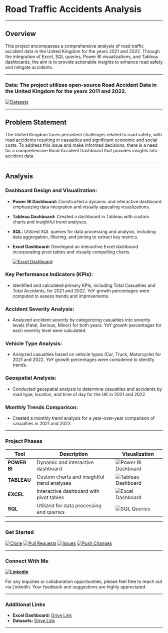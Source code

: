 # Road Traffic Accidents Analysis 
---
## Overview

This project encompasses a comprehensive analysis of road traffic accident data in the United Kingdom for the years 2021 and 2022. Through the integration of Excel, SQL queries, Power BI visualizations, and Tableau dashboards, the aim is to provide actionable insights to enhance road safety and mitigate accidents.

---

### **Data:** The project utilizes open-source Road Accident Data in the United Kingdom for the years 2011 and 2022.

[![**Datasets**](https://img.shields.io/badge/Datasets-Download-gold)](https://drive.google.com/drive/folders/1XnHnq_dQJMik7He1-9_Ci1fX3-3WcP_l?usp=drive_link)

---

## Problem Statement

The United Kingdom faces persistent challenges related to road safety, with road accidents resulting in casualties and significant economic and social costs. To address this issue and make informed decisions, there is a need for a comprehensive Road Accident Dashboard that provides insights into accident data.

---

## Analysis

### Dashboard Design and Visualization:

- **Power BI Dashboard:** Constructed a dynamic and interactive dashboard emphasizing data integration and visually appealing visualizations.
- **Tableau Dashboard:** Created a dashboard in Tableau with custom charts and insightful trend analyses.
- **SQL:** Utilized SQL queries for data processing and analysis, including data aggregation, filtering, and joining to extract key metrics.
- **Excel Dashboard:** Developed an interactive Excel dashboard incorporating pivot tables and visually compelling charts.
  
  [![**Excel Dashboard**](https://img.shields.io/badge/Excel%20Dashboard-Download-darkspringgreen)](https://drive.google.com/drive/folders/1lFRvFkvlKaC5Ai1x0HAWWC31acU4jp-Y?usp=drive_link)
  
### Key Performance Indicators (KPIs):

- Identified and calculated primary KPIs, including Total Casualties and Total Accidents, for 2021 and 2022. YoY growth percentages were computed to assess trends and improvements.

### Accident Severity Analysis:

- Analyzed accident severity by categorizing casualties into severity levels (Fatal, Serious, Minor) for both years. YoY growth percentages for each severity level were calculated.

### Vehicle Type Analysis:

- Analyzed casualties based on vehicle types (Car, Truck, Motorcycle) for 2021 and 2022. YoY growth percentages were considered to identify trends.

### Geospatial Analysis:

- Conducted geospatial analysis to determine casualties and accidents by road type, location, and time of day for the UK in 2021 and 2022.

### Monthly Trends Comparison:

- Created a monthly trend analysis for a year-over-year comparison of casualties in 2021 and 2022.

---

### Project Phases

| Tool      | Description                               | Visualization                            |
|-----------|-------------------------------------------|-----------------------------------------------------|
| **POWER BI**  | Dynamic and interactive dashboard         | ![Power BI Dashboard](https://github.com/virajbhutada/Traffic-Incident-Analytics-Excel-SQL-PowerBI-Tableau/assets/143819712/24f02c41-c759-4579-b021-f4fc9695ece4) |
| **TABLEAU**   | Custom charts and insightful trend analyses | ![Tableau Dashboard](https://github.com/virajbhutada/Traffic-Incident-Analytics-Excel-SQL-PowerBI-Tableau/assets/143819712/12e31fd6-807a-4c81-932e-e97b7ad7937e) |
| **EXCEL**     | Interactive dashboard with pivot tables    | ![Excel Dashboard](https://github.com/virajbhutada/Traffic-Incident-Analytics-Excel-SQL-PowerBI-Tableau/assets/143819712/d01b51fb-1a9e-4976-86ba-ddc879567686) |
| **SQL**       | Utilized for data processing and queries  | ![SQL Queries](https://github.com/virajbhutada/Traffic-Incident-Analytics-Excel-SQL-PowerBI-Tableau/assets/143819712/127f8dfd-04b2-49ff-8189-c85a2c3d282b) |


---
  
### Get Started

[![Clone](https://img.shields.io/badge/Clone-Repository-darkgreen)](https://github.com/virajbhutada/Traffic-Incident-Analytics-Excel-SQL-PowerBI-Tableau.git) [![Pull Requests](https://img.shields.io/badge/Pull%20Requests-Welcome-blue)](https://github.com/virajbhutada/Traffic-Incident-Analytics-Excel-SQL-PowerBI-Tableau/pulls) [![Issues](https://img.shields.io/badge/Report-Issues-red)](https://github.com/virajbhutada/Traffic-Incident-Analytics-Excel-SQL-PowerBI-Tableau/issues) [![Push Changes](https://img.shields.io/badge/Push-Changes-yellow)](https://github.com/virajbhutada/Traffic-Incident-Analytics-Excel-SQL-PowerBI-Tableau.git)

---

### Connect With Me

**[![LinkedIn](https://img.shields.io/badge/LinkedIn-Viraj%20Bhutada-blue?logo=linkedin)](https://www.linkedin.com/in/virajnbhutada24/)**

For any inquiries or collaboration opportunities, please feel free to reach out via LinkedIn. Your feedback and suggestions are highly appreciated.

---

### Additional Links

- **Excel Dashboard:** [Drive Link](https://drive.google.com/drive/folders/1lFRvFkvlKaC5Ai1x0HAWWC31acU4jp-Y?usp=drive_link)
- **Datasets:** [Drive Link](https://drive.google.com/drive/folders/1XnHnq_dQJMik7He1-9_Ci1fX3-3WcP_l?usp=drive_link)

---
